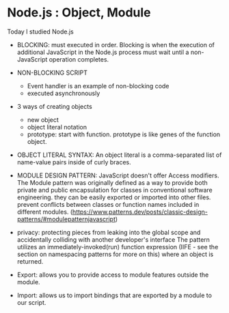 # Node.js : Object, Module

Today I studied Node.js

- BLOCKING: must executed in order. Blocking is when the execution of additional JavaScript in the Node.js process must wait until a non-JavaScript operation completes.
- NON-BLOCKING SCRIPT
  - Event handler is an example of non-blocking code 
  - executed asynchronously



- 3 ways of creating objects
  - new object
  - object literal notation
  - prototype: start with function. prototype is like genes of the function object. 



- OBJECT LITERAL SYNTAX: An object literal is a comma-separated list of name-value pairs inside of curly braces.

- MODULE DESIGN PATTERN: JavaScript doesn't offer Access modifiers. The Module pattern was originally defined as a way to provide both private and public encapsulation for classes in conventional software engineering.
 they can be easily exported or imported into other files.
 prevent conflicts between classes or function names included in different modules.
 (https://www.patterns.dev/posts/classic-design-patterns/#modulepatternjavascript)


- privacy: protecting pieces from leaking into the global scope and accidentally colliding with another developer's interface
The pattern utilizes an immediately-invoked(run) function expression (IIFE - see the section on namespacing patterns for more on this) where an object is returned.


- Export: allows you to provide access to module features outside the module.
- Import: allows us to import bindings that are exported by a module to our script.

